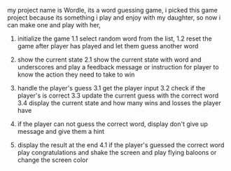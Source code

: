 my project name is Wordle, its a word guessing game, i picked this game project because its something i play and enjoy with my daughter, so now i can make one and play with her,

1. initialize the game
   1.1 select random word from the list,
   1.2 reset the game after player has played and let them guess another word

2. show the current state 
   2.1 show the current state with word and underscores and play a feedback message or instruction for player to know the action they need to take to win

3. handle the player's guess
   3.1 get the player input 
   3.2 check if the player's is correct
   3.3 update the current guess with the correct word
   3.4 display the current state and how many wins and losses the player have

4. if the player can not guess the correct word, display don't give up message and give them  a hint

5. display the result at the end
   4.1 if the player's guessed the correct word play congratulations and shake the screen and play flying baloons or change the screen color 

